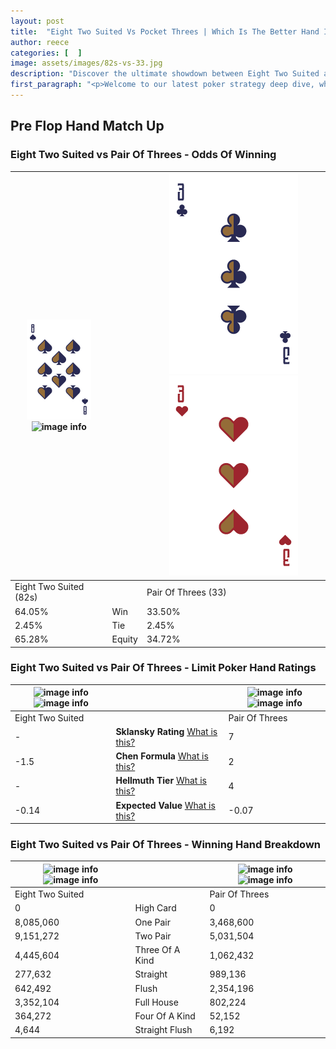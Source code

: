```yaml
---
layout: post
title:  "Eight Two Suited Vs Pocket Threes | Which Is The Better Hand In Poker? A Complete Guide"
author: reece
categories: [  ]
image: assets/images/82s-vs-33.jpg
description: "Discover the ultimate showdown between Eight Two Suited and Pair Of Threes in poker! Uncover the odds, strategies, and scenarios where one hand triumphs over the other. Get ready to up your poker game with this thrilling analysis."
first_paragraph: "<p>Welcome to our latest poker strategy deep dive, where we're pitting two distinct hands against each other in a high-stakes showdown: Eight Two Suited vs Pair Of Threes.</p><p>In the dynamic world of poker, every decision counts, and knowing which hand holds the upper hand is key to your success at the table.</p><p>In this article, we'll dissect these two hands, explore the scenarios where one dominates the other, and equip you with the knowledge to make strategic choices that can tip the odds in your favor.</p><p>Get ready to unravel the intriguing dynamics of these poker hands and elevate your game to new heights.</p>"
---
```




[comment]: # (sp0)

## Pre Flop Hand Match Up

<div class="table hand-ratings" markdown="1"> 



### Eight Two Suited vs Pair Of Threes - Odds Of Winning


    
| ![image info](assets/images/hand1/8.png) ![image info](assets/images/hand1/2s.png) |  | ![image info](assets/images/hand2/3.png) ![image info](assets/images/hand2/3o.png) |
| -------- | -------- | -------- |
| Eight Two Suited (82s) |  | Pair Of Threes (33) |
| 64.05% | Win | 33.50% |
| 2.45% | Tie | 2.45% |
| 65.28% | Equity | 34.72% |




[comment]: # (sp1)



### Eight Two Suited vs Pair Of Threes - Limit Poker Hand Ratings


    
| ![image info](https://www.riverpairs.com/assets/images/hand1/8.png) ![image info](https://www.riverpairs.com/assets/images/hand1/2s.png) |  | ![image info](https://www.riverpairs.com/assets/images/hand2/3.png) ![image info](https://www.riverpairs.com/assets/images/hand2/3o.png) |
| -------- | -------- | -------- |
| Eight Two Suited |  | Pair Of Threes |
| - | **Sklansky Rating** [What is this?](/sklansky-rating-explained) | 7 |
| -1.5 | **Chen Formula** [What is this?](/chen-formula-explained) | 2 |
| - | **Hellmuth Tier** [What is this?](/Hellmuth-tier-explained) | 4 |
| -0.14 | **Expected Value** [What is this?](/expected-value-explained) | -0.07 |




[comment]: # (sp2)



### Eight Two Suited vs Pair Of Threes - Winning Hand Breakdown


    
| ![image info](https://www.riverpairs.com/assets/images/hand1/8.png) ![image info](https://www.riverpairs.com/assets/images/hand1/2s.png) |  | ![image info](https://www.riverpairs.com/assets/images/hand2/3.png) ![image info](https://www.riverpairs.com/assets/images/hand2/3o.png) |
| -------- | -------- | -------- |
| Eight Two Suited |  | Pair Of Threes |
| 0 | High Card | 0 |
| 8,085,060 | One Pair | 3,468,600 |
| 9,151,272 | Two Pair | 5,031,504 |
| 4,445,604 | Three Of A Kind | 1,062,432 |
| 277,632 | Straight | 989,136 |
| 642,492 | Flush | 2,354,196 |
| 3,352,104 | Full House | 802,224 |
| 364,272 | Four Of A Kind | 52,152 |
| 4,644 | Straight Flush | 6,192 |




[comment]: # (sp3)



</div>

[comment]: # (sp4)



[comment]: # (sp5)

